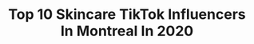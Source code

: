 ---
title: Top 10 Skincare TikTok Influencers In Montreal In 2020
description: >-
  Find top skincare TikTok influencers in Montreal in 2020. Most popular hashtags: #skincare #coronavirus #beauty #canadian.
platform: TikTok
profiles:
  - username: "vintagemal"
    fullname: >-
      mal 🪐💫🤍
    location: "Canada"
    followers: 5725
    engagement: 757
    commentsToLikes: 0.019775
    id: ck9v8tdlzb3zy0j78k7tuu853
    verified: false
    hashtags: "#thrift, #selfcaretips, #amazonhaul, #sheinfashion"
  - username: "ranyaaelm"
    fullname: >-
      𝖗𝖆𝖓𝖞𝖆 🦋
    location: "Canada"
    followers: 27100
    engagement: 1793
    commentsToLikes: 0.030547
    id: ck7zo575hhwmh0j7884iwi0ry
    verified: false
    hashtags: "#midwinterbreak, #routine, #positivevibes, #coronavirus"
  - username: "sarina.srj"
    fullname: >-
      Sarina Sroujian
    location: "Canada"
    followers: 14633
    engagement: 1406
    commentsToLikes: 0.035436
    id: ck9dx9akjsciz0j7814mrflao
    verified: false
    hashtags: "#fenty, #petsoftiktok, #therapy, #joshuaperets"
  - username: "tianatait"
    fullname: >-
      Tiana 💗
    location: "Canada"
    followers: 2642
    engagement: 640
    commentsToLikes: 0.084893
    id: cka61erqrv3vc0i780gx1sbx6
    verified: false
    hashtags: "#homemade, #itsaremix, #tiktokfashion, #downtowntoronto"
  - username: "kittykissofficial"
    fullname: >-
      KITTY 𓃠
    location: "Canada"
    followers: 109161
    engagement: 976
    commentsToLikes: 0.051939
    id: ck9flnmg3oym90j78vbbeqmpq
    verified: false
    hashtags: "#brokenlove, #suntanning, #serverprobs, #truelove"
  - username: "egyptianedition"
    fullname: >-
      N O R A 🧿
    location: "Canada"
    followers: 26742
    engagement: 466
    commentsToLikes: 0.051964
    id: ckamxx98wezky0i78iij82pmp
    verified: false
    hashtags: "#ontario, #icedcoffee, #lipstick, #beauty"
  - username: "basicallyb3auty"
    fullname: >-
      ✨BasicallyB3auty✨
    location: "Canada"
    followers: 3362
    engagement: 1187
    commentsToLikes: 0.094606
    id: cka0r09grey410i78ubv4fi8j
    verified: false
    hashtags: "#makeup, #petpeeves, #toxicexcheck, #soannoying"
  - username: "jenahirsch"
    fullname: >-
      Jena Hirsch
    location: "Canada"
    followers: 4089
    engagement: 538
    commentsToLikes: 0.107847
    id: ck9fllc2koft60j78wrr2f4an
    verified: false
    hashtags: "#tryonhaul, #cozyfits, #beautyhaul, #tiktokbeauty"
  - username: "hey_itsmeviv"
    fullname: >-
      Viv
    location: "Canada"
    followers: 12754
    engagement: 828
    commentsToLikes: 0.107911
    id: ck9v8te1rb44s0j78c2l65rb7
    verified: false
    hashtags: "#makemefamous, #friends, #oops, #relax"
  - username: "jenfro"
    fullname: >-
      Jena Froese
    location: "Canada"
    followers: 42149
    engagement: 761
    commentsToLikes: 0.027143
    id: ck9k6plzp1p4s0j78zanxpgpp
    verified: false
    hashtags: "#glossier, #shoppinghaul, #makeuphaul, #camilamendes"
---